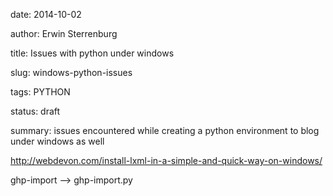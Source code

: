 date: 2014-10-02
author: Erwin Sterrenburg
title: Issues with python under windows
slug: windows-python-issues
tags: PYTHON
status: draft
summary: issues encountered while creating a python environment to blog under windows as well

http://webdevon.com/install-lxml-in-a-simple-and-quick-way-on-windows/

ghp-import --> ghp-import.py
